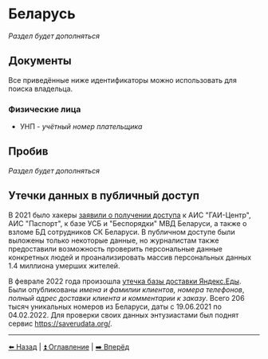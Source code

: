 # Беларусь

*Раздел будет дополняться*

## Документы

Все приведённые ниже идентификаторы можно использовать для поиска владельца.

### Физические лица
- УНП - *учётный номер плательщика*

## Пробив

*Раздел будет дополняться*

## Утечки данных в публичный доступ

В 2021 было хакеры [заявили о получении доступа](https://meduza.io/feature/2021/08/27/belorusskie-kiberpartizany-kazhetsya-vzlomali-bazy-dannyh-mvd-i-uzhe-mesyats-publikuyut-komprometiruyuschuyu-silovikov-informatsiyu)
к АИС "ГАИ-Центр", АИС "Паспорт", к базе УСБ и "Беспорядки" МВД Беларуси, а также
о взломе БД сотрудников СК Беларуси. В публичном доступе были выложены только некоторые данные,
но журналистам также предоставили возможность проверить персональные данные конкретных людей
и проанализировать массив персональных данных 1.4 миллиона умерших жителей.

В феврале 2022 года произошла [утечка базы доставки Яндекс.Еды](https://habr.com/ru/news/t/654039/).
Были опубликованы _имена и фамилии клиентов, номера телефонов_,
_полный адрес доставки клиента и комментарии к заказу_.
Всего 206 тысяч уникальных номеров из Беларуси, даты с 19.06.2021 по 04.02.2022.
Для проверки своих данных энтузиастами был поднят сервис https://saverudata.org/.

---

[⬅️ Назад](./ukraine.md) | [⏫ Оглавление](../README.md) | [➡️ Вперёд](./kazakhstan.md)
